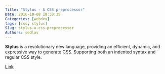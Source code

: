 ```yaml
---
Title: "Stylus - A CSS preprocessor"
Date: 2016-10-08 18:30:35
Categories: [webdev]
tags: [css, stylus]
Slug: stylus-a-css-preprocessor
Authors: sedlav
---
```


**Stylus** is a revolutionary new language, providing an efficient, dynamic, and expressive way to generate CSS. Supporting both an indented syntax and regular CSS style.

[Link](http://stylus-lang.com/)
